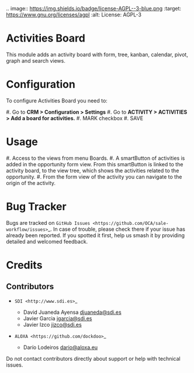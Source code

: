 
.. image:: https://img.shields.io/badge/license-AGPL--3-blue.png
   :target: https://www.gnu.org/licenses/agpl
   :alt: License: AGPL-3

Activities Board
================

This module adds an activity board with form, tree, kanban, calendar, pivot, graph and search views.


Configuration
=============

To configure Activities Board you need to:

#. Go to **CRM > Configuration > Settings**
#. Go to **ACTIVITY > ACTIVITIES > Add a board for activities.**
#. MARK checkbox
#. SAVE


Usage
=====

#. Access to the views from menu Boards.
#. A smartButton of activities is added in the opportunity form view.
From this smartButton is linked to the activity board, to the view tree,
which shows the activities related to the opportunity.
#. From the form view of the activity you can navigate to the origin of the activity.



Bug Tracker
===========

Bugs are tracked on `GitHub Issues
<https://github.com/OCA/sale-workflow/issues>`_. In case of trouble, please
check there if your issue has already been reported. If you spotted it first,
help us smash it by providing detailed and welcomed feedback.


Credits
=======


Contributors
------------

* `SDI <http://www.sdi.es>`_

  * David Juaneda Ayensa <djuaneda@sdi.es>
  * Javier Garcia <jgarcia@sdi.es>
  * Javier Izco <jizco@sdi.es>

* `ALOXA <https://github.com/dockdoo>`_

  * Darío Lodeiros <dario@aloxa.eu>

Do not contact contributors directly about support or help with technical issues.

